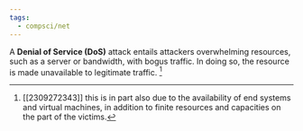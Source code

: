 ```yaml
---
tags:
  - compsci/net
---
```


A **Denial of Service (DoS)** attack entails attackers overwhelming resources, such as a server or bandwidth, with bogus traffic. In doing so, the resource is made unavailable to legitimate traffic. [^1]

[^1]: [[2309272343]] this is in part also due to the availability of end systems [^2] and virtual machines, in addition to finite resources and capacities on the part of the victims.
[^2]: [[2309142156]] end systems being especially widespread and nearly always readily available.